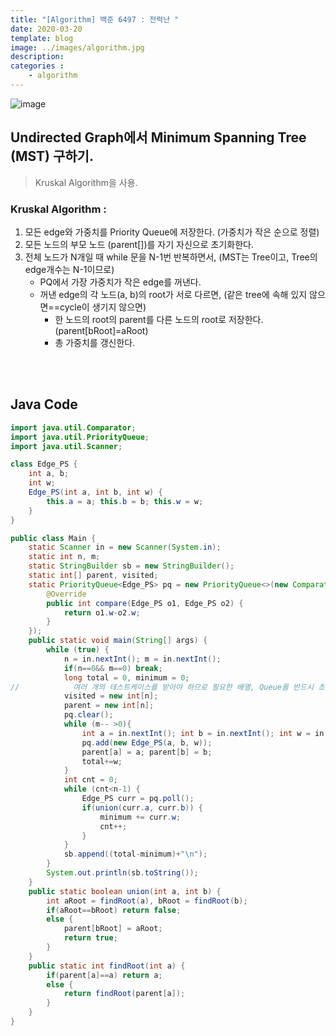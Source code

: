 ```yaml
---
title: "[Algorithm] 백준 6497 : 전력난 "
date: 2020-03-20
template: blog
image: ../images/algorithm.jpg
description: 
categories : 
    - algorithm
---
```



![image](./img1.png)

## Undirected Graph에서 Minimum Spanning Tree (MST) 구하기.
> Kruskal Algorithm을 사용.

### Kruskal Algorithm :
1. 모든 edge와 가중치를 Priority Queue에 저장한다. (가중치가 작은 순으로 정렬)
2. 모든 노드의 부모 노드 (parent[])를 자기 자신으로 초기화한다.
3. 전체 노드가 N개일 때 while 문을 N-1번 반복하면서, (MST는 Tree이고, Tree의 edge개수는 N-1이므로)
    - PQ에서 가장 가중치가 작은 edge를 꺼낸다.
    - 꺼낸 edge의 각 노드(a, b)의 root가 서로 다르면, (같은 tree에 속해 있지 않으면==cycle이 생기지 않으면)
        * 한 노드의 root의 parent를 다른 노드의 root로 저장한다. (parent[bRoot]=aRoot)
        * 총 가중치를 갱신한다.   

<br><br>
## Java Code

```java 
import java.util.Comparator;
import java.util.PriorityQueue;
import java.util.Scanner;

class Edge_PS {
    int a, b;
    int w;
    Edge_PS(int a, int b, int w) {
        this.a = a; this.b = b; this.w = w;
    }
}

public class Main {
    static Scanner in = new Scanner(System.in);
    static int n, m;
    static StringBuilder sb = new StringBuilder();
    static int[] parent, visited;
    static PriorityQueue<Edge_PS> pq = new PriorityQueue<>(new Comparator<Edge_PS>() {
        @Override
        public int compare(Edge_PS o1, Edge_PS o2) {
            return o1.w-o2.w;
        }
    });
    public static void main(String[] args) {
        while (true) {
            n = in.nextInt(); m = in.nextInt();
            if(n==0&& m==0) break;
            long total = 0, minimum = 0;
//            여러 개의 테스트케이스를 받아야 하므로 필요한 배열, Queue를 반드시 초기화해야 한다.
            visited = new int[n];
            parent = new int[n];
            pq.clear();
            while (m-- >0){
                int a = in.nextInt(); int b = in.nextInt(); int w = in.nextInt();
                pq.add(new Edge_PS(a, b, w));
                parent[a] = a; parent[b] = b;
                total+=w;
            }
            int cnt = 0;
            while (cnt<n-1) {
                Edge_PS curr = pq.poll();
                if(union(curr.a, curr.b)) {
                    minimum += curr.w;
                    cnt++;
                }
            }
            sb.append((total-minimum)+"\n");
        }
        System.out.println(sb.toString());
    }
    public static boolean union(int a, int b) {
        int aRoot = findRoot(a), bRoot = findRoot(b);
        if(aRoot==bRoot) return false;
        else {
            parent[bRoot] = aRoot;
            return true;
        }
    }
    public static int findRoot(int a) {
        if(parent[a]==a) return a;
        else {
            return findRoot(parent[a]);
        }
    }
}


```






